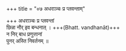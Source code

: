 +++
title = "०७ अधराञ्चः प्र प्लवन्ताम्"

+++
अधराञ्चः प्र प्लवन्तां  
छिन्ना नौर् इव बन्धनात् । +++(Bhatt. vandhanāt)+++  
न निर् बाध प्रणुत्तानां  
पुनर् अस्ति निवर्तनम् ॥